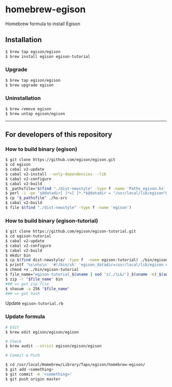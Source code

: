# homebrew-egison
Homebrew formula to install Egison

## Installation

```sh
$ brew tap egison/egison
$ brew install egison egison-tutorial
```
### Upgrade

```sh
$ brew tap egison/egison
$ brew upgrade egison
```

### Uninstallation

```sh
$ brew remove egison
$ brew untap egison/egison
```

* * *

## For developers of this repository

### How to build binary (egison)

```sh
$ git clone https://github.com/egison/egison.git
$ cd egison
$ cabal v2-update
$ cabal v2-install --only-dependencies --lib
$ cabal v2-configure
$ cabal v2-build
$ _pathsfile="$(find "./dist-newstyle" -type f -name 'Paths_egison.hs' | head -n 1)"
$ perl -i -pe 's@datadir[ ]*=[ ]*.*$@datadir = "/usr/local/lib/egison"@' "$_pathsfile"
$ cp "$_pathsfile" ./hs-src
$ cabal v2-build
$ file $(find "./dist-newstyle" -type f -name 'egison')
```

### How to build binary (egison-tutorial)

```sh
$ git clone https://github.com/egison/egison-tutorial.git
$ cd egison-tutorial
$ cabal v2-update
$ cabal v2-configure
$ cabal v2-build
$ mkdir bin
$ cp $(find dist-newstyle/ -type f  -name egison-tutorial) ./bin/egison-tutorial-impl
$ printf '%s\n%s\n' '#!/bin/sh' 'egison_datadir=/usr/local/lib/egison egison-tutorial-impl "$@"' > ./bin/egison-tutorial
$ chmod +x ./bin/egison-tutorial
$ file_name="egison-tutorial_$(uname | sed 's/./\L&/')_$(uname -m)_$(awk '/Version:/{print $NF}' egison-tutorial.cabal ).zip"
$ zip -r "$file_name" bin
### => get zip file
$ shasum -a 256 "$file_name"
### => get hash
```

Update `egison-tutorial.rb`

### Update formula
```sh
# Edit
$ brew edit egison/egison/egison

# Check
$ brew audit --strict egison/egison/egison

# Commit & Push

$ cd /usr/local/Homebrew/Library/Taps/egison/homebrew-egison/
$ git add <something>
$ git commit -m '<something>'
$ git push origin master
```
